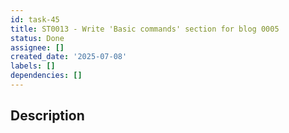 ```yaml
---
id: task-45
title: ST0013 - Write 'Basic commands' section for blog 0005
status: Done
assignee: []
created_date: '2025-07-08'
labels: []
dependencies: []
---
```


## Description
